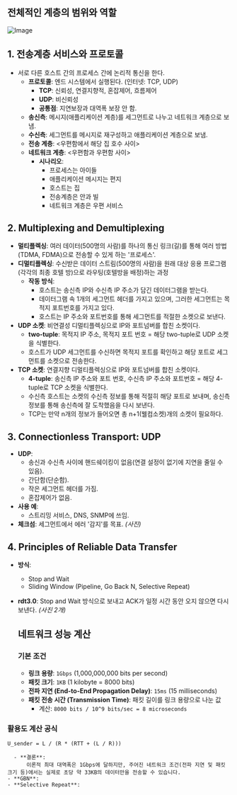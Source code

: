## 전체적인 계층의 범위와 역할
![Image](https://github.com/user-attachments/assets/5d51ff50-c339-4930-b21d-c3604f27b312)

## 1. 전송계층 서비스와 프로토콜
- 서로 다른 호스트 간의 프로세스 간에 논리적 통신을 한다.
  - **프로토콜**: 엔드 시스템에서 실행된다. (인터넷: TCP, UDP)
    - **TCP**: 신뢰성, 연결지향적, 혼잡제어, 흐름제어
    - **UDP**: 비신뢰성
    - **공통점**: 지연보장과 대역폭 보장 안 함.
  - **송신측**: 메시지(애플리케이션 계층)를 세그먼트로 나누고 네트워크 계층으로 보냄.
  - **수신측**: 세그먼트를 메시지로 재구성하고 애플리케이션 계층으로 보냄.
  - **전송 계층**: <우편함에서 해당 집 호수 사이>
  - **네트워크 계층**: <우편함과 우편함 사이>
    - **시나리오**:
      - 프로세스는 아이들
      - 애플리케이션 메시지는 편지
      - 호스트는 집
      - 전송계층은 안과 빌
      - 네트워크 계층은 우편 서비스

## 2. Multiplexing and Demultiplexing
- **멀티플렉싱**: 여러 데이터(500명의 사람)를 하나의 통신 링크(길)를 통해 여러 방법(TDMA, FDMA)으로 전송할 수 있게 하는 '프로세스'.
- **디멀티플렉싱**: 수신받은 데이터 스트림(500명의 사람)을 원래 대상 응용 프로그램(각각의 최종 호텔 방)으로 라우팅(호텔방을 배정)하는 과정
  - **작동 방식**:
    - 호스트는 송신측 IP와 수신측 IP 주소가 담긴 데이터그램을 받는다.
    - 데이터그램 속 1개의 세그먼트 헤더를 가지고 있으며, 그러한 세그먼트는 목적지 포트번호를 가지고 있다.
    - 호스트는 IP 주소와 포트번호를 통해 세그먼트를 적절한 소켓으로 보낸다.
- **UDP 소켓**: 비연결성 디멀티플렉싱으로 IP와 포트넘버를 합친 소켓이다.
  - **two-tuple**: 목적지 IP 주소, 목적지 포트 번호 = 해당 two-tuple로 UDP 소켓을 식별한다.
  - 호스트가 UDP 세그먼트를 수신하면 목적지 포트를 확인하고 해당 포트로 세그먼트를 소켓으로 전송한다.
- **TCP 소켓**: 연결지향 디멀티플렉싱으로 IP와 포트넘버를 합친 소켓이다.
  - **4-tuple**: 송신측 IP 주소와 포트 번호, 수신측 IP 주소와 포트번호 = 해당 4-tuple로 TCP 소켓을 식별한다.
  - 수신측 호스트는 소켓의 수신측 정보를 통해 적절히 해당 포트로 보내며, 송신측 정보를 통해 송신측에 잘 도착했음을 다시 보낸다.
  - TCP는 만약 n개의 정보가 들어오면 총 n+1(웰컴소켓)개의 소켓이 필요하다.

## 3. Connectionless Transport: UDP
- **UDP**:
  - 송신과 수신측 사이에 핸드쉐이킹이 없음(연결 설정이 없기에 지연을 줄일 수 있음).
  - 간단함(단순함).
  - 작은 세그먼트 헤더를 가짐.
  - 혼잡제어가 없음.
- **사용 예**:
  - 스트리밍 서비스, DNS, SNMP에 쓰임.
- **체크섬**: 세그먼트에서 에러 '감지'를 목표.
*(사진)*

## 4. Principles of Reliable Data Transfer
- **방식**:
  - Stop and Wait
  - Sliding Window (Pipeline, Go Back N, Selective Repeat)
- **rdt3.0**: Stop and Wait 방식으로 보내고 ACK가 일정 시간 동안 오지 않으면 다시 보낸다.
  *(사진 2개)*
  ## 네트워크 성능 계산

    ### 기본 조건

    - **링크 용량**: `1Gbps` (1,000,000,000 bits per second)
    - **패킷 크기**: `1KB` (1 kilobyte = 8000 bits)
    - **전파 지연 (End-to-End Propagation Delay)**: `15ms` (15 milliseconds)
    - **패킷 전송 시간 (Transmission Time)**: 패킷 길이를 링크 용량으로 나눈 값
      - 계산: `8000 bits / 10^9 bits/sec = 8 microseconds`

### 활용도 계산 공식

```plaintext
U_sender = L / (R * (RTT + (L / R)))

  - **결론**:  
      이론적 최대 대역폭은 1Gbps에 달하지만, 주어진 네트워크 조건(전파 지연 및 패킷 크기 등)에서는 실제로 초당 약 33KB의 데이터만을 전송할 수 있습니다.
- **GBN**:
- **Selective Repeat**:
